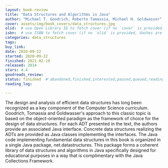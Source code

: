 ```yaml
---
layout: book-review
title: "Data Structures and Algorithms in Java"
author: "Michael T. Goodrich, Roberto Tamassia, Michael H. Goldwasser"
cover: assets/img/book_covers/data_structures.jpg
olid:  # use Open Library ID to fetch cover (if no `cover` is provided)
isbn:  # use ISBN to fetch cover (if no `olid` is provided, dashes are optional)
categories: data_structures
tags: 
buy_link: 
date: 2020-09-22
started: 2020-09-22
finished: 2021-02-19
released: 2014
stars: 4.4
goodreads_review:
status: finished  #'abandoned,finished,interested,paused,queued,reading,reread'
reading_log:

---
```


The design and analysis of efficient data structures has long been recognized as a key component of the Computer Science curriculum. Goodrich, Tomassia and Goldwasser's approach to this classic topic is based on the object-oriented paradigm as the framework of choice for the design of data structures. For each ADT presented in the text, the authors provide an associated Java interface. Concrete data structures realizing the ADTs are provided as Java classes implementing the interfaces. The Java code implementing fundamental data structures in this book is organized in a single Java package, net.datastructures. This package forms a coherent library of data structures and algorithms in Java specifically designed for educational purposes in a way that is complimentary with the Java Collections Framework.